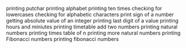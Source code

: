 printing putchar
printing alphabet
printing ten times
checking for lowercases
checking for alphabetic characters
print sign of a number
getting absolute value of an integer
printing last digit of a value
printing hours and miniutes
printing timetable
add two numbers
printing natural numbers
printing times table of n
printing more natural numbers
printing Fibonacci numbers
printing fibonacci numbers
